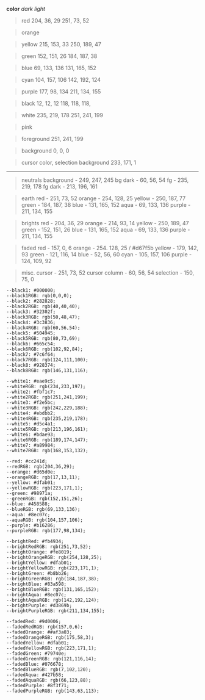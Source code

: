 **color**
*dark*
*light*

> red
204, 36, 29
251, 73, 52

> orange

> yellow
215, 153, 33
250, 189, 47

> green
152, 151, 26
184, 187, 38

> blue
69, 133, 136
131, 165, 152

> cyan
104, 157, 106
142, 192, 124

> purple
177, 98, 134
211, 134, 155

> black
12, 12, 12
118, 118, 118, 

> white
235, 219, 178
251, 241, 199

> pink

> foreground
251, 241, 199

> background
0, 0, 0

> cursor color, selection background
233, 171, 1

---

> neutrals
background - 249, 247, 245 
bg dark - 60, 56, 54
fg - 235, 219, 178
fg dark - 213, 196, 161

> earth
red - 251, 73, 52
orange - 254, 128, 25
yellow - 250, 187, 77
green - 184, 187, 38
blue - 131, 165, 152
aqua - 69, 133, 136
purple - 211, 134, 155 

> brights
red - 204, 36, 29
orange - 214, 93, 14
yellow - 250, 189, 47
green - 152, 151, 26
blue - 131, 165, 152
aqua - 69, 133, 136
purple - 211, 134, 155

> faded
red - 157, 0, 6
orange - 254. 128, 25 / #d67f5b
yellow - 179, 142, 93
green - 121, 116, 14
blue - 52, 56, 60
cyan - 105, 157, 106
purple - 124, 109, 92

> misc. 
cursor - 251, 73, 52
cursor column - 60, 56, 54
selection - 150, 75, 0

    

    --black1: #000000;
    --black1RGB: rgb(0,0,0);
    --black2: #282828;
    --black2RGB: rgb(40,40,40);
    --black3: #32302f;
    --black3RGB: rgb(50,48,47);
    --black4: #3c3836;
    --black4RGB: rgb(60,56,54);
    --black5: #504945;
    --black5RGB: rgb(80,73,69);
    --black6: #665c54;
    --black6RGB: rgb(102,92,84);
    --black7: #7c6f64;
    --black7RGB: rgb(124,111,100);
    --black8: #928374;
    --black8RGB: rgb(146,131,116);

    --white1: #eae9c5;
    --whiteRGB: rgb(234,233,197);
    --white2: #fbf1c7;
    --white2RGB: rgb(251,241,199);
    --white3: #f2e5bc;
    --white3RGB: rgb(242,229,188);
    --white4: #ebdbb2;
    --white4RGB: rgb(235,219,178);
    --white5: #d5c4a1;
    --white5RGB: rgb(213,196,161);
    --white6: #bdae93;
    --white6RGB: rgb(189,174,147);
    --white7: #a89984;
    --white7RGB: rgb(168,153,132);

    --red: #cc241d;
    --redRGB: rgb(204,36,29);
    --orange: #d65d0e;
    --orangeRGB: rgb(17,13,11);
    --yellow: #dfab01;
    --yellowRGB: rgb(223,171,1);
    --green: #98971a;
    --greenRGB: rgb(152,151,26);
    --blue: #458588;
    --blueRGB: rgb(69,133,136);
    --aqua: #8ec07c;
    --aquaRGB: rgb(104,157,106);
    --purple: #b16286;
    --purpleRGB: rgb(177,98,134);

    --brightRed: #fb4934;
    --brightRedRGB: rgb(251,73,52);
    --brightOrange: #fe8019;
    --brightOrangeRGB: rgb(254,128,25);
    --brightYellow: #dfab01;
    --brightYellowRGB: rgb(223,171,1);
    --brightGreen: #b8bb26;
    --brightGreenRGB: rgb(184,187,38);
    --brightBlue: #83a598;
    --brightBlueRGB: rgb(131,165,152);
    --brightAqua: #8ec07c;
    --brightAquaRGB: rgb(142,192,124);
    --brightPurple: #d3869b;
    --brightPurpleRGB: rgb(211,134,155);

    --fadedRed: #9d0006;
    --fadedRedRGB: rgb(157,0,6);
    --fadedOrange: ##af3a03;
    --fadedOrangeRGB: rgb(175,58,3);
    --fadedYellow: #dfab01;
    --fadedYellowRGB: rgb(223,171,1);
    --fadedGreen: #79740e;
    --fadedGreenRGB: rgb(121,116,14);
    --fadedBlue: #076678;
    --fadedBlueRGB: rgb(7,102,120);
    --fadedAqua: #427b58;
    --fadedAquaRGB: rgb(66,123,88);
    --fadedPurple: #8f3f71;
    --fadedPurpleRGB: rgb(143,63,113);